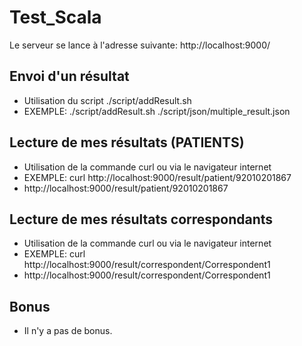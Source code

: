 # Test_Scala

Le serveur se lance à l'adresse suivante: http://localhost:9000/

## Envoi d'un résultat

* Utilisation du script ./script/addResult.sh 
* EXEMPLE: ./script/addResult.sh ./script/json/multiple_result.json

## Lecture de mes résultats (PATIENTS)

* Utilisation de la commande curl ou via le navigateur internet
* EXEMPLE: curl http://localhost:9000/result/patient/92010201867
* http://localhost:9000/result/patient/92010201867

## Lecture de mes résultats correspondants

* Utilisation de la commande curl ou via le navigateur internet
* EXEMPLE: curl http://localhost:9000/result/correspondent/Correspondent1
* http://localhost:9000/result/correspondent/Correspondent1

## Bonus

* Il n'y a pas de bonus.

